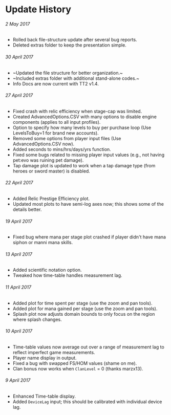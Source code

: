 # Update History
###### 2 May 2017
* Rolled back file-structure update after several bug reports.
* Deleted extras folder to keep the presentation simple.
###### 30 April 2017
* ~Updated the file structure for better organization.~
* ~Included extras folder with additional stand-alone codes.~
* Info Docs are now current with TT2 v1.4.
###### 27 April 2017
* Fixed crash with relic efficiency when stage-cap was limited.
* Created AdvancedOptions.CSV with many options to disable engine components (applies to all input profiles).
* Option to specify how many levels to buy per purchase loop (Use LevelsToBuy=1 for brand new accounts).
* Removed some options from player input files (Use AdvancedOptions.CSV now).
* Added seconds to mins/hrs/days/yrs function.
* Fixed some bugs related to missing player input values (e.g., not having pet:evo was ruining pet damage).
* Tap damage plot is updated to work when a tap damage type (from heroes or sword master) is disabled.
###### 22 April 2017
* Added Relic Prestige Efficiency plot.
* Updated most plots to have semi-log axes now; this shows some of the details better.
###### 19 April 2017
* Fixed bug where mana per stage plot crashed if player didn't have mana siphon or manni mana skills.
###### 13 April 2017
* Added scientific notation option.
* Tweaked how time-table handles measurement lag.
###### 11 April 2017
* Added plot for time spent per stage (use the zoom and pan tools).
* Added plot for mana gained per stage (use the zoom and pan tools).
* Splash plot now adjusts domain bounds to only focus on the region where splash changes.
###### 10 April 2017
* Time-table values now average out over a range of measurement lag to reflect imperfect game measurements.
* Player name display in output. 
* Fixed a bug with swapped FS/HOM values (shame on me).
* Clan bonus now works when `ClanLevel` = 0 (thanks marzx13).
###### 9 April 2017
* Enhanced Time-table display.
* Added `DeviceLag` input; this should be calibrated with individual device lag.